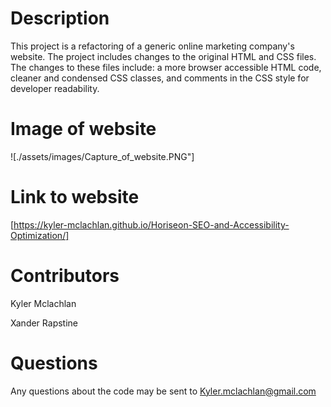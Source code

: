 # Description

This project is a refactoring of a generic online marketing company's website. The project includes changes to the original HTML and CSS files. The changes to these files include: a more browser accessible HTML code, cleaner and condensed CSS classes, and comments in the CSS style for developer readability.  

# Image of website
![./assets/images/Capture_of_website.PNG"]

# Link to website

[https://kyler-mclachlan.github.io/Horiseon-SEO-and-Accessibility-Optimization/]

# Contributors 
Kyler Mclachlan 

Xander Rapstine 

# Questions 

Any questions about the code may be sent to Kyler.mclachlan@gmail.com
